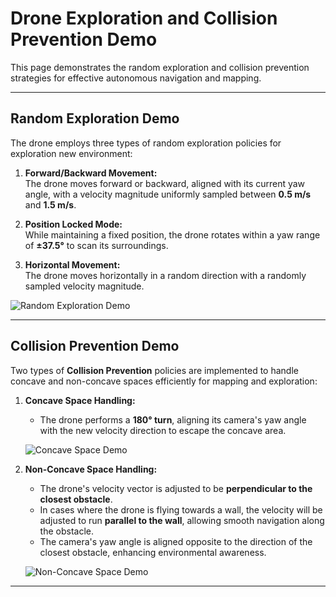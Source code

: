 # Drone Exploration and Collision Prevention Demo

This page demonstrates the random exploration and collision prevention strategies for effective autonomous navigation and mapping.

---

## Random Exploration Demo

The drone employs three types of random exploration policies for exploration new environment:

1. **Forward/Backward Movement:**  
   The drone moves forward or backward, aligned with its current yaw angle, with a velocity magnitude uniformly sampled between **0.5 m/s** and **1.5 m/s**.

2. **Position Locked Mode:**  
   While maintaining a fixed position, the drone rotates within a yaw range of **±37.5°** to scan its surroundings.

3. **Horizontal Movement:**  
   The drone moves horizontally in a random direction with a randomly sampled velocity magnitude.

![Random Exploration Demo](./demo_random_explore.gif)

---

## Collision Prevention Demo

Two types of **Collision Prevention** policies are implemented to handle concave and non-concave spaces efficiently for mapping and exploration:

1. **Concave Space Handling:**  
   - The drone performs a **180° turn**, aligning its camera's yaw angle with the new velocity direction to escape the concave area.

   ![Concave Space Demo](./concave_demo.gif)

2. **Non-Concave Space Handling:**  
   - The drone's velocity vector is adjusted to be **perpendicular to the closest obstacle**.  
   - In cases where the drone is flying towards a wall, the velocity will be adjusted to run **parallel to the wall**, allowing smooth navigation along the obstacle.
   - The camera's yaw angle is aligned opposite to the direction of the closest obstacle, enhancing environmental awareness.

   ![Non-Concave Space Demo](./nonconcave_demo.gif)

---

